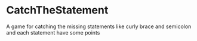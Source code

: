 # CatchTheStatement
A game for catching the missing statements like curly brace and semicolon and each statement have some points
